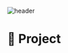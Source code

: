 
![header](https://capsule-render.vercel.app/api?type=waving&color=auto&section=header&text=가족연동%20기반%20시니어%20건강관리%20플랫폼&fontSize=30&customColorList=2&height=170)

# 📑 Project
